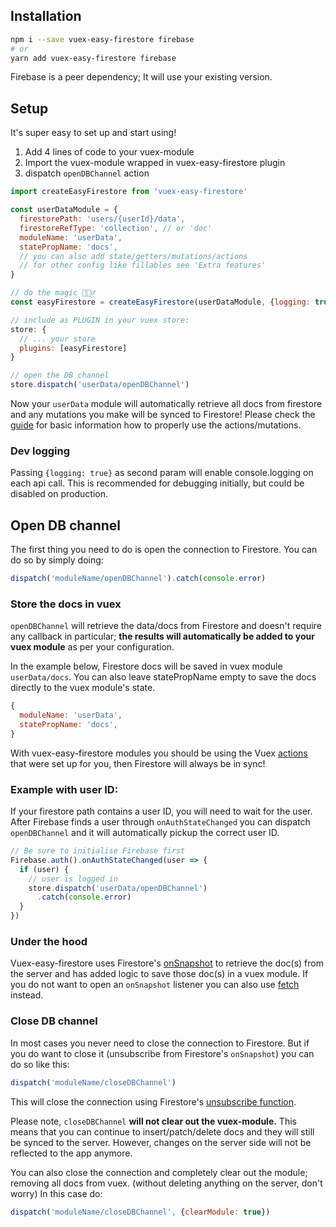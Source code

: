 ## Installation

```bash
npm i --save vuex-easy-firestore firebase
# or
yarn add vuex-easy-firestore firebase
```

Firebase is a peer dependency; It will use your existing version.

## Setup

It's super easy to set up and start using!

1. Add 4 lines of code to your vuex-module
2. Import the vuex-module wrapped in vuex-easy-firestore plugin
3. dispatch `openDBChannel` action

```js
import createEasyFirestore from 'vuex-easy-firestore'

const userDataModule = {
  firestorePath: 'users/{userId}/data',
  firestoreRefType: 'collection', // or 'doc'
  moduleName: 'userData',
  statePropName: 'docs',
  // you can also add state/getters/mutations/actions
  // for other config like fillables see 'Extra features'
}

// do the magic 🧙🏻‍♂️
const easyFirestore = createEasyFirestore(userDataModule, {logging: true})

// include as PLUGIN in your vuex store:
store: {
  // ... your store
  plugins: [easyFirestore]
}

// open the DB channel
store.dispatch('userData/openDBChannel')
```

Now your `userData` module will automatically retrieve all docs from firestore and any mutations you make will be synced to Firestore! Please check the [guide](guide.html) for basic information how to properly use the actions/mutations.

### Dev logging

Passing `{logging: true}` as second param will enable console.logging on each api call. This is recommended for debugging initially, but could be disabled on production.

## Open DB channel

The first thing you need to do is open the connection to Firestore. You can do so by simply doing:

```js
dispatch('moduleName/openDBChannel').catch(console.error)
```

### Store the docs in vuex

`openDBChannel` will retrieve the data/docs from Firestore and doesn't require any callback in particular; **the results will automatically be added to your vuex module** as per your configuration.

In the example below, Firestore docs will be saved in vuex module `userData/docs`. You can also leave statePropName empty to save the docs directly to the vuex module's state.

```js
{
  moduleName: 'userData',
  statePropName: 'docs',
}
```

With vuex-easy-firestore modules you should be using the Vuex [actions](guide.html) that were set up for you, then Firestore will always be in sync!

### Example with user ID:

If your firestore path contains a user ID, you will need to wait for the user. After Firebase finds a user through `onAuthStateChanged` you can dispatch `openDBChannel` and it will automatically pickup the correct user ID.

```js
// Be sure to initialise Firebase first
Firebase.auth().onAuthStateChanged(user => {
  if (user) {
    // user is logged in
    store.dispatch('userData/openDBChannel')
      .catch(console.error)
  }
})
```

### Under the hood

Vuex-easy-firestore uses Firestore's [onSnapshot](https://firebase.google.com/docs/firestore/query-data/listen) to retrieve the doc(s) from the server and has added logic to save those doc(s) in a vuex module. If you do not want to open an `onSnapshot` listener you can also use [fetch](guide.html#fetching-docs-with-different-filters) instead.

### Close DB channel

In most cases you never need to close the connection to Firestore. But if you do want to close it (unsubscribe from Firestore's `onSnapshot`) you can do so like this:

```js
dispatch('moduleName/closeDBChannel')
```

This will close the connection using Firestore's [unsubscribe function](https://firebase.google.com/docs/firestore/query-data/listen#detach_a_listener).

Please note, `closeDBChannel` **will not clear out the vuex-module.** This means that you can continue to insert/patch/delete docs and they will still be synced to the server. However, changes on the server side will not be reflected to the app anymore.

You can also close the connection and completely clear out the module; removing all docs from vuex. (without deleting anything on the server, don't worry) In this case do:

```js
dispatch('moduleName/closeDBChannel', {clearModule: true})
```
